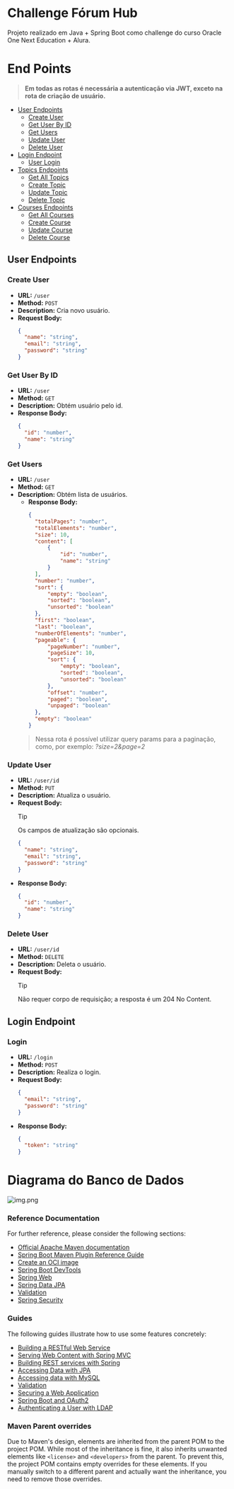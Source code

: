 # Challenge Fórum Hub
Projeto realizado em Java + Spring Boot como challenge do curso Oracle One Next Education + Alura.

# End Points
  >**Em todas as rotas é necessária a autenticação via JWT, exceto na rota de criação de usuário.**


- [User Endpoints](#user-endpoints)
    - [Create User](#create-user)
    - [Get User By ID](#get-user-by-id)
    - [Get Users](#get-users)
    - [Update User](#update-user)
    - [Delete User](#delete-user)
- [Login Endpoint](#login-endpoint)
    - [User Login](#user-login)
- [Topics Endpoints](#topics-endpoints)
    - [Get All Topics](#get-all-topics)
    - [Create Topic](#create-topic)
    - [Update Topic](#update-topic)
    - [Delete Topic](#delete-topic)
- [Courses Endpoints](#courses-endpoints)
    - [Get All Courses](#get-all-courses)
    - [Create Course](#create-course)
    - [Update Course](#update-course)
    - [Delete Course](#delete-course)

## User Endpoints

### Create User

- **URL:** `/user`
- **Method:** `POST`
- **Description:** Cria novo usuário.
- **Request Body:**
  ```json
  {
    "name": "string",
    "email": "string",
    "password": "string"
  }

### Get User By ID

- **URL:** `/user`
- **Method:** `GET`
- **Description:** Obtém usuário pelo id.
- **Response Body:**
  ```json
  {
    "id": "number",
    "name": "string"
  }

### Get Users

- **URL:** `/user`
- **Method:** `GET`
- **Description:** Obtém lista de usuários.
  - **Response Body:**
    ```json
    {
      "totalPages": "number",
      "totalElements": "number",
      "size": 10,
      "content": [
          {
              "id": "number",
              "name": "string"
          }
      ],
      "number": "number",
      "sort": {
          "empty": "boolean",
          "sorted": "boolean",
          "unsorted": "boolean"
      },
      "first": "boolean",
      "last": "boolean",
      "numberOfElements": "number",
      "pageable": {
          "pageNumber": "number",
          "pageSize": 10,
          "sort": {
              "empty": "boolean",
              "sorted": "boolean",
              "unsorted": "boolean"
          },
          "offset": "number",
          "paged": "boolean",
          "unpaged": "boolean"
      },
      "empty": "boolean"
    }
  >Nessa rota é possível utilizar query params para a paginação, como, por exemplo: *?size=2&page=2*

### Update User

- **URL:** `/user/id`
- **Method:** `PUT`
- **Description:** Atualiza o usuário.
- **Request Body:**
    > [!TIP]
    > Os campos de atualização são opcionais.
  ```json
  {
    "name": "string",
    "email": "string",
    "password": "string"
  }

- **Response Body:**
  ```json
  {
    "id": "number",
    "name": "string"
  }

### Delete User

- **URL:** `/user/id`
- **Method:** `DELETE`
- **Description:** Deleta o usuário.
- **Request Body:**
  > [!TIP]
  > Não requer corpo de requisição; a resposta é um 204 No Content.

## Login Endpoint

### Login

- **URL:** `/login`
- **Method:** `POST`
- **Description:** Realiza o login.
- **Request Body:**
  ```json
  {
    "email": "string",
    "password": "string"
  }
- **Response Body:**
  ```json
  {
    "token": "string"
  }

# Diagrama do Banco de Dados
![img.png](img.png)



### Reference Documentation
For further reference, please consider the following sections:

* [Official Apache Maven documentation](https://maven.apache.org/guides/index.html)
* [Spring Boot Maven Plugin Reference Guide](https://docs.spring.io/spring-boot/docs/3.3.1/maven-plugin/reference/html/)
* [Create an OCI image](https://docs.spring.io/spring-boot/docs/3.3.1/maven-plugin/reference/html/#build-image)
* [Spring Boot DevTools](https://docs.spring.io/spring-boot/docs/3.3.1/reference/htmlsingle/index.html#using.devtools)
* [Spring Web](https://docs.spring.io/spring-boot/docs/3.3.1/reference/htmlsingle/index.html#web)
* [Spring Data JPA](https://docs.spring.io/spring-boot/docs/3.3.1/reference/htmlsingle/index.html#data.sql.jpa-and-spring-data)
* [Validation](https://docs.spring.io/spring-boot/docs/3.3.1/reference/htmlsingle/index.html#io.validation)
* [Spring Security](https://docs.spring.io/spring-boot/docs/3.3.1/reference/htmlsingle/index.html#web.security)

### Guides
The following guides illustrate how to use some features concretely:

* [Building a RESTful Web Service](https://spring.io/guides/gs/rest-service/)
* [Serving Web Content with Spring MVC](https://spring.io/guides/gs/serving-web-content/)
* [Building REST services with Spring](https://spring.io/guides/tutorials/rest/)
* [Accessing Data with JPA](https://spring.io/guides/gs/accessing-data-jpa/)
* [Accessing data with MySQL](https://spring.io/guides/gs/accessing-data-mysql/)
* [Validation](https://spring.io/guides/gs/validating-form-input/)
* [Securing a Web Application](https://spring.io/guides/gs/securing-web/)
* [Spring Boot and OAuth2](https://spring.io/guides/tutorials/spring-boot-oauth2/)
* [Authenticating a User with LDAP](https://spring.io/guides/gs/authenticating-ldap/)

### Maven Parent overrides

Due to Maven's design, elements are inherited from the parent POM to the project POM.
While most of the inheritance is fine, it also inherits unwanted elements like `<license>` and `<developers>` from the parent.
To prevent this, the project POM contains empty overrides for these elements.
If you manually switch to a different parent and actually want the inheritance, you need to remove those overrides.

